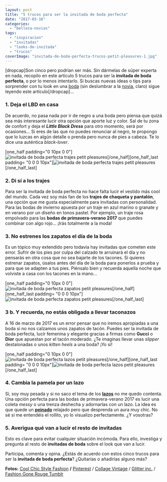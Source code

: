 ```yaml
---
layout: post
title: "5 trucos para ser la invitada de boda perfecta"
date: "2017-03-16"
categories: 
  - "belleza-novias"
tags: 
  - "inspiracion"
  - "invitadas"
  - "looks-de-invitada"
  - "trucos"
coverImage: "invitada-de-boda-perfecta-trucos-petit-pleasures-1.jpg"
---
```


\[dropcap\]Son cinco pero podrían ser más. Sin dármelas de súper experta en nada, recopilo en este artículo 5 trucos para ser la **invitada de boda perfecta**, o por lo menos intentarlo. Si buscas nuevas ideas o tips para sorprender con tu look en una [boda](https://petitpleasures.com/bodas/) (sin deslumbrar a la [novia](https://petitpleasures.com/vestidos/), claro) sigue leyendo este artículo\[/dropcap\]...

### 1\. Deja el LBD en casa

De acuerdo, no pasa nada por ir de negro a una boda pero piensa que quizá sea más interesante lucir otra opción que aporte luz y color. Sal de tu zona de confort y deja el **_Little Black Dress_** para otro momento, será por ocasiones... Si eres de las que no puedes renunciar al negro, te propongo que lo luzcas en algún detalle o prenda pero nunca de pies a cabeza. Te lo dice una auténtica _black-lover_.

\[one\_half padding="0 10px 0 0"\]![invitada de boda perfecta trajes petit pleasures](/images/invitada-de-boda-perfecta-trucos-trajes-petit-pleasures-1.jpg)\[/one\_half\]\[one\_half\_last padding= "0 0 0 10px"\]![invitada de boda perfecta trajes petit pleasures](/images/invitada-de-boda-perfecta-trucos-trajes-petit-pleasures-2.jpg)\[/one\_half\_last\]

### 2\. Di sí a los trajes

Para ser la invitada de boda perfecta no hace falta lucir el vestido más cool del mundo. Cada vez soy más fan de los **trajes de chaqueta y pantalón**, una opción que me gusta especialmente para invitadas con personalidad. Para las bodas de invierno apuesta por un traje en azul marino o granate y en verano por un diseño en tonos pastel. Por ejemplo, un traje rosa empolvado para las **bodas de primavera-verano 2017** que puedes combinar con algo rojo... ¡Irás totalmente a la moda!

### 3\. No estrenes los zapatos el día de la boda

Es un tópico muy extendido pero todavía hay invitadas que cometen este error. Sufrir de los pies por culpa del calzado te arruinará el día y no pensarás en otra cosa que no sea bajarte de los tacones. Si quieres estrenar zapatos, úsalos antes del día de la boda para ponerlos a prueba y para que se adapten a tus pies. Piénsalo bien y recuerda aquella noche que volviste a casa con los tacones en la mano...

\[one\_half padding="0 10px 0 0"\]![invitada de boda perfecta zapatos petit pleasures](/images/invitada-de-boda-perfecta-trucos-zapatos-petit-pleasures-1.jpg)\[/one\_half\]\[one\_half\_last padding= "0 0 0 10px"\]![invitada de boda perfecta zapatos petit pleasures](/images/invitada-de-boda-perfecta-trucos-zapatos-petit-pleasures-2.jpg)\[/one\_half\_last\]

### 3 b. Y recuerda, no estás obligada a llevar taconazos

A 16 de marzo de 2017 es un error pensar que no iremos apropiadas a una boda si no nos calzamos unos zapatos de tacón. Puedes ser la invitada de boda perfecta, lucir femenina y elegante gracias a firmas como **Gucci** o **Dior** que apuestan por el tacón moderado. ¿Te imaginas llevar unas _slipper_ destalonadas o unos _kitten heels_ a una boda? ¡Yo sí!

\[one\_half padding="0 10px 0 0"\]![invitada de boda perfecta lazos petit pleasures](/images/invitada-de-boda-perfecta-trucos-lazos-petit-pleasures-1.jpg)\[/one\_half\]\[one\_half\_last padding= "0 0 0 10px"\]![invitada de boda perfecta lazos petit pleasures](/images/invitada-de-boda-perfecta-trucos-lazos-petit-pleasures-2.jpg)\[/one\_half\_last\]

### 4\. Cambia la pamela por un lazo

Sí, soy muy pesada y si no saco el tema de los [**lazos**](https://petitpleasures.com/lazos-para-el-pelo/) no me quedo contenta. Una opción perfecta para las bodas de primavera-verano 2017 es lucir una coleta _messy_ o una trenza deshecha y adornarlas con un lazo. La idea es que quede un [**peinado**](https://petitpleasures.com/belleza/) relajado pero que desprenda un aura muy chic. No sé si me entendéis el rollito, yo lo visualizo perfectamente. ¿Y vosotras?

### 5\. Averigua qué van a lucir el resto de invitadas

Esto es clave para evitar cualquier situación incómoda. Para ello, investiga y pregunta al resto de **invitadas de boda** sobre el look que van a lucir.

Participa, comenta y opina. ¿Estás de acuerdo con estos cinco trucos para ser la **invitada de boda perfecta**? ¿Quitarías o añadirías alguno más?

**Fotos:** [Cool Chic Style Fashion](http://www.coolchicstylefashion.com/2016/09/runway-altuzarra-spring-2017-ready-to.html) **/** [Pinterest](https://es.pinterest.com/) / [Collage Vintage](http://www.collagevintage.com/) / [Glitter inc.](http://glitterinc.com/) / [Fashion Gone Rouge Tumblr](http://fashiion-gone-rouge.tumblr.com/)
